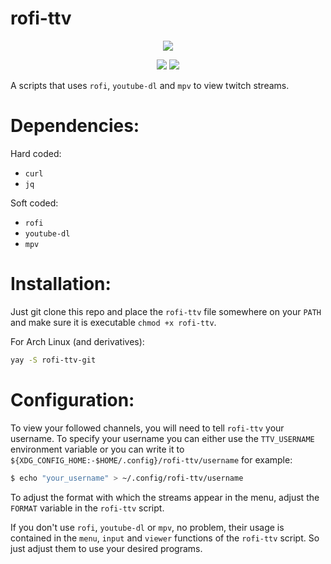 # rofi-ttv
<p align="center">
  <img src="https://i.imgur.com/e2vdSts.png">
</p>

<p align="center">
  <a href="./LICENSE.md"><img src="https://img.shields.io/badge/license-MIT-blue.svg"></a>
  <a href="https://aur.archlinux.org/packages/rofi-ttv-git/"><img src="https://img.shields.io/aur/version/rofi-ttv-git"></a>
</p>

A scripts that uses `rofi`, `youtube-dl` and `mpv` to view twitch streams.

# Dependencies:

Hard coded:
 * `curl`
 * `jq`

Soft coded:
 * `rofi`
 * `youtube-dl`
 * `mpv`

# Installation:

Just git clone this repo and place the `rofi-ttv` file somewhere on your `PATH` and make sure it is executable `chmod +x rofi-ttv`.

For Arch Linux (and derivatives):
```sh
yay -S rofi-ttv-git
```

# Configuration:

To view your followed channels, you will need to tell `rofi-ttv` your username. To specify your username you can either use the `TTV_USERNAME` environment variable or you can write it to `${XDG_CONFIG_HOME:-$HOME/.config}/rofi-ttv/username` for example:

```sh
$ echo "your_username" > ~/.config/rofi-ttv/username
```

To adjust the format with which the streams appear in the menu, adjust the `FORMAT` variable in the `rofi-ttv` script.

If you don't use `rofi`, `youtube-dl` or `mpv`, no problem, their usage is contained in the `menu`, `input` and `viewer` functions of the `rofi-ttv` script. So just adjust them to use your desired programs.
